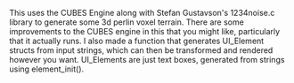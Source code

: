 This uses the CUBES Engine along with Stefan Gustavson's 1234noise.c library to generate some 3d perlin voxel terrain. There are some improvements to the CUBES engine in this that you might like, particularly that it actually runs. I also made a function that generates UI_Element structs from input strings, which can then be transformed and rendered however you want. UI_Elements are just text boxes, generated from strings using element_init(<args>).